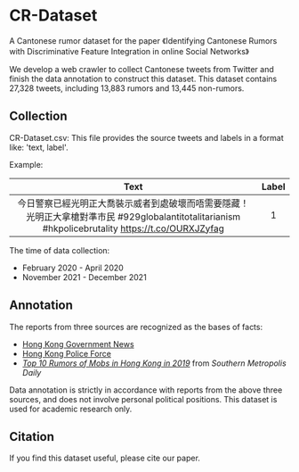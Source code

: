 # CR-Dataset
A Cantonese rumor dataset for the paper 《Identifying Cantonese Rumors with Discriminative Feature Integration in online Social Networks》

We develop a web crawler to collect Cantonese tweets from Twitter and finish the data annotation to construct this dataset. This dataset contains 27,328 tweets, including 13,883 rumors and 13,445 non-rumors.

## Collection

CR-Dataset.csv: This file provides the source tweets and labels in a format like: 'text, label'.

Example:

| Text | Label |
| :----: | :----: |
| 今日警察已經光明正大喬裝示威者到處破壞而唔需要隱藏！光明正大拿槍對準市民 #929globalantitotalitarianism #hkpolicebrutality https://t.co/OURXJZyfag | 1 |

The time of data collection: 
- February 2020 - April 2020 
- November 2021 - December 2021

## Annotation

The reports from three sources are recognized as the bases of facts:
- [Hong Kong Government News](https://sc.news.gov.hk)
- [Hong Kong Police Force](https://www.police.gov.hk)
- [*Top 10 Rumors of Mobs in Hong Kong in 2019*](https://m.mp.oeeee.com/a/BAAFRD000020200112249042.html) from *Southern Metropolis Daily*

Data annotation is strictly in accordance with reports from the above three sources, and does not involve personal political positions. This dataset is used for academic research only.

## Citation

If you find this dataset useful, please cite our paper.



